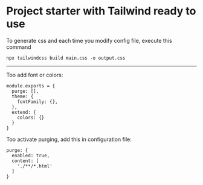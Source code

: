 # Project starter with Tailwind ready to use

To generate css and each time you modify config file, execute this command

`npx tailwindcss build main.css -o output.css`

---

Too add font or colors:

```
module.exports = {
  purge: [],
  theme: {
    fontFamily: {},
  },
  extend: {
    colors: {}
  }
}
```

Too activate purging, add this in configuration file:

```
purge: {
  enabled: true,
  content: [
    './**/*.html'
  ]
}
```
